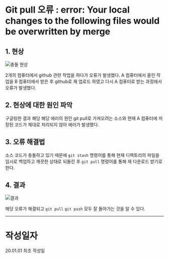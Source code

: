 # Git pull 오류 : error: Your local changes to the following files would be overwritten by merge

## 1. 현상

![충돌 현상](https://user-images.githubusercontent.com/55272324/71636828-3f20ca80-2c79-11ea-8e34-87fd5b23713c.PNG)

2개의 컴퓨터에서 github 관련 작업을 하다가 오류가 발생했다. A 컴퓨터에서 올린 작업을 B 컴퓨터에서 받은 후 github로 재 업로드 하였고  다시 A 컴퓨터로 받는 과정에서 오류가 발생했다.

## 2. 현상에 대한 원인 파악

구글링한 결과 해당 해당 에러의 원인 git pull로 가져오려는 소스와 현재 A 컴퓨터에 저장된 코드가 제대로 처리되지 않아 에러가 발생했다.

## 3. 오류 해결법

소스 코드가 충돌하고 있기 때문에 `git stash` 명령어를 통해 현재 디렉토리의 파일을 임시로 백업하고 깨끗한 상태로 되돌린 후 `git pull` 명령어를 통해 재 다운로드 받기로 한다.

## 4. 결과 

![결과](https://user-images.githubusercontent.com/55272324/71636877-367cc400-2c7a-11ea-9412-eeef01870768.PNG)

해당 오류가 해결되고 `git pull` `git push` 모두 잘 돌아가는 것을 알 수 있다.

_________________

# 작성일자

20.01.01		최초 작성일

